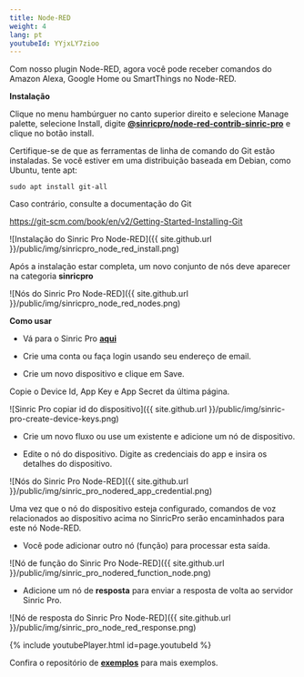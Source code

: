```yaml
---
title: Node-RED
weight: 4
lang: pt
youtubeId: YYjxLY7zioo
---
```


Com nosso plugin Node-RED, agora você pode receber comandos do Amazon Alexa, Google Home ou SmartThings no Node-RED.

**Instalação**

Clique no menu hambúrguer no canto superior direito e selecione Manage palette, selecione Install, digite [**@sinricpro/node-red-contrib-sinric-pro**](https://flows.nodered.org/node/@sinricpro/node-red-contrib-sinric-pro) e clique no botão install.

Certifique-se de que as ferramentas de linha de comando do Git estão instaladas. Se você estiver em uma distribuição baseada em Debian, como Ubuntu, tente apt:

```
sudo apt install git-all
```

Caso contrário, consulte a documentação do Git

https://git-scm.com/book/en/v2/Getting-Started-Installing-Git


![Instalação do Sinric Pro Node-RED]({{ site.github.url }}/public/img/sinricpro_node_red_install.png)

Após a instalação estar completa, um novo conjunto de nós deve aparecer na categoria **sinricpro**

![Nós do Sinric Pro Node-RED]({{ site.github.url }}/public/img/sinricpro_node_red_nodes.png)

**Como usar**

* Vá para o Sinric Pro [**aqui**](https://sinric.pro)

* Crie uma conta ou faça login usando seu endereço de email.

* Crie um novo dispositivo e clique em Save. 

Copie o Device Id, App Key e App Secret da última página. 

![Sinric Pro copiar id do dispositivo]({{ site.github.url }}/public/img/sinric-pro-create-device-keys.png)

* Crie um novo fluxo ou use um existente e adicione um nó de dispositivo.

* Edite o nó do dispositivo. Digite as credenciais do app e insira os detalhes do dispositivo.

![Nós do Sinric Pro Node-RED]({{ site.github.url }}/public/img/sinric_pro_nodered_app_credential.png)

Uma vez que o nó do dispositivo esteja configurado, comandos de voz relacionados ao dispositivo acima no SinricPro serão encaminhados para este nó Node-RED. 

* Você pode adicionar outro nó (função) para processar esta saída. 

![Nó de função do Sinric Pro Node-RED]({{ site.github.url }}/public/img/sinric_pro_nodered_function_node.png)

* Adicione um nó de **resposta** para enviar a resposta de volta ao servidor Sinric Pro.

![Nó de resposta do Sinric Pro Node-RED]({{ site.github.url }}/public/img/sinric_pro_node_red_response.png)

{% include youtubePlayer.html id=page.youtubeId %}
 
Confira o repositório de [**exemplos**](https://github.com/sinricpro/node-red-contrib-sinric-pro/tree/main/examples) para mais exemplos.